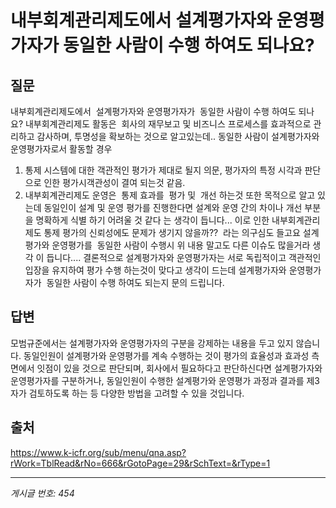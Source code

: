 # 내부회계관리제도에서  설계평가자와 운영평가자가  동일한 사람이 수행 하여도 되나요?

## 질문
내부회계관리제도에서  설계평가자와 운영평가자가  동일한 사람이 수행 하여도 되나요?
내부회계관리제도 활동은  회사의 재무보고 및 비즈니스 프로세스를 효과적으로 관리하고 감사하며, 투명성을 확보하는 것으로 알고있는데..
동일한 사람이 설계평가자와 운영평가자로서 활동할 경우
1. 통제 시스템에 대한 객관적인 평가가 제대로 될지 의문, 평가자의 특정 시각과 판단으로 인한 평가시객관성이 결여 되는것 같음.
2. 내부회계관리제도 운영은  통제 효과를  평가 및  개선 하는것 또한 목적으로 알고 있는데 동일인이 설계 및 운영 평가를 진행한다면
설계와 운영 간의 차이나 개선 부분을 명확하게 식별 하기 어려울 것 같다 는 생각이 듭니다... 이로 인한 내부회계관리제도 통제 평가의
신뢰성에도 문제가 생기지 않을까??  라는 의구심도 들고요
설계평가와 운영평가를  동일한 사람이 수행시 위 내용 말고도 다른 이슈도 많을거라 생각 이 듭니다....
결론적으로 설계평가자와 운영평가자는 서로 독립적이고 객관적인 입장을 유지하여 평가 수행 하는것이 맞다고 생각이 드는데
설계평가자와 운영평가자가  동일한 사람이 수행 하여도 되는지 문의 드립니다.

## 답변
모범규준에서는 설계평가자와 운영평가자의 구분을 강제하는 내용을 두고 있지 않습니다. 동일인원이 설계평가와 운영평가를 계속 수행하는 것이 평가의 효율성과 효과성 측면에서 잇점이 있을 것으로 판단되며, 회사에서 필요하다고 판단하신다면 설계평가자와 운영평가자를 구분하거나, 동일인원이 수행한 설계평가와 운영평가 과정과 결과를 제3자가 검토하도록 하는 등 다양한 방법을 고려할 수 있을 것입니다.

## 출처
https://www.k-icfr.org/sub/menu/qna.asp?rWork=TblRead&rNo=666&rGotoPage=29&rSchText=&rType=1

---
*게시글 번호: 454*
